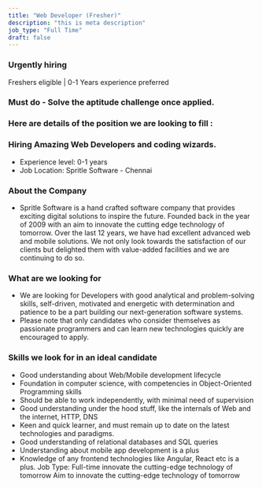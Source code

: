 ```yaml
---
title: "Web Developer (Fresher)"
description: "this is meta description"
job_type: "Full Time"
draft: false
---
```


### **Urgently hiring**

Freshers eligible | 0-1 Years experience preferred

### **Must do - Solve the aptitude challenge once applied.**

### **Here are details of the position we are looking to fill :**

### **Hiring Amazing Web Developers and coding wizards.**

- Experience level: 0-1 years
- Job Location: Spritle Software - Chennai

### **About the Company**

- Spritle Software is a hand crafted software company that provides exciting digital solutions to inspire the future. Founded back in the year of 2009 with an aim to innovate the cutting edge technology of tomorrow. Over the last 12 years, we have had excellent advanced web and mobile solutions. We not only look towards the satisfaction of our clients but delighted them with value-added facilities and we are continuing to do so.

### **What are we looking for**

- We are looking for Developers with good analytical and problem-solving skills, self-driven, motivated and energetic with determination and patience to be a part building our next-generation software systems.
- Please note that only candidates who consider themselves as passionate programmers and can learn new technologies quickly are encouraged to apply.

### **Skills we look for in an ideal candidate**

- Good understanding about Web/Mobile development lifecycle
- Foundation in computer science, with competencies in Object-Oriented Programming skills
- Should be able to work independently, with minimal need of supervision
- Good understanding under the hood stuff, like the internals of Web and the internet, HTTP, DNS
- Keen and quick learner, and must remain up to date on the latest technologies and paradigms.
- Good understanding of relational databases and SQL queries
- Understanding about mobile app development is a plus
- Knowledge of any frontend technologies like Angular, React etc is a plus.
  Job Type: Full-time innovate the cutting-edge technology of tomorrow Aim to innovate the cutting-edge technology of tomorrow
